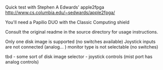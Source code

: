 
Quick test with Stephen A Edwards' apple2fpga 
http://www.cs.columbia.edu/~sedwards/apple2fpga/

You'll need a Papilio DUO with the Classic Computing shield

Consult the original readme in the source directory for usage instructions.

Only one disk image is supported (no switches available)
Joystick inputs are not connected (analog... )
monitor type is not selectable (no switches)

tbd - some sort of disk image selector
	- joystick controls (mist port has analog controls)
	